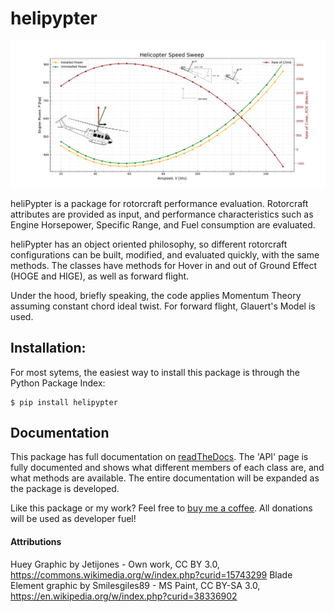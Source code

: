 # helipypter

![alt text](docs/img/banner.png "helipypter")

heliPypter is a package for rotorcraft performance evaluation. Rotorcraft attributes are provided as input, 
and performance characteristics such as Engine Horsepower, Specific Range, and Fuel consumption are evaluated.

heliPypter has an object oriented philosophy, so different rotorcraft configurations can be built, modified,
and evaluated quickly, with the same methods. The classes have methods for Hover in and out of Ground Effect
(HOGE and HIGE), as well as forward flight.

Under the hood, briefly speaking, the code applies Momentum Theory assuming constant chord ideal twist. 
For forward flight, Glauert's Model is used.

## Installation:

For most sytems, the easiest way to install this package is through the Python Package Index:

```
$ pip install helipypter
```

## Documentation

This package has full documentation on [readTheDocs](https://helipypter.readthedocs.io/). The 'API' page is fully documented and shows
what different members of each class are, and what methods are available. The entire documentation will be
expanded as the package is developed.


Like this package or my work? Feel free to [buy me a coffee](https://www.buymeacoffee.com/czarified).
All donations will be used as developer fuel!


#### Attributions
Huey Graphic by Jetijones - Own work, CC BY 3.0, https://commons.wikimedia.org/w/index.php?curid=15743299
Blade Element graphic by Smilesgiles89 - MS Paint, CC BY-SA 3.0, https://en.wikipedia.org/w/index.php?curid=38336902